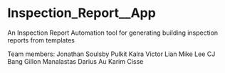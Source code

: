 # Inspection_Report__App

An Inspection Report Automation tool for generating building inspection reports from templates

Team members:
Jonathan Soulsby 
Pulkit Kalra
Victor Lian
Mike Lee
CJ Bang
Gillon Manalastas
Darius Au
Karim Cisse

